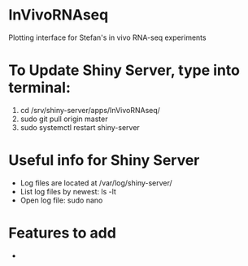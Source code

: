 # InVivoRNAseq
Plotting interface for Stefan's in vivo RNA-seq experiments

# To Update Shiny Server, type into terminal:
1) cd /srv/shiny-server/apps/InVivoRNAseq/
2) sudo git pull origin master
3) sudo systemctl restart shiny-server

# Useful info for Shiny Server
- Log files are located at /var/log/shiny-server/
- List log files by newest: ls -lt
- Open log file: sudo nano

# Features to add
- 
